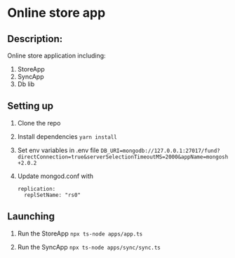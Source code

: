 # Online store app

## Description:

Online store application including:

1. StoreApp
2. SyncApp
3. Db lib

## Setting up

1. Clone the repo

2. Install dependencies
   `yarn install`

3. Set env variables in .env file
   `DB_URI=mongodb://127.0.0.1:27017/fund?directConnection=true&serverSelectionTimeoutMS=2000&appName=mongosh+2.0.2`

4. Update mongod.conf with
   ```
   replication:
     replSetName: "rs0"
   ```

## Launching

1. Run the StoreApp
   `npx ts-node apps/app.ts`

2. Run the SyncApp
   `npx ts-node apps/sync/sync.ts`
